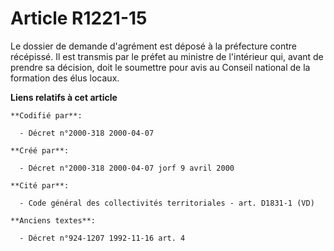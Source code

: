 # Article R1221-15

Le dossier de demande d'agrément est déposé à la préfecture contre récépissé. Il est transmis par le préfet au ministre de
l'intérieur qui, avant de prendre sa décision, doit le soumettre pour avis au Conseil national de la formation des élus
locaux.

**Liens relatifs à cet article**

	**Codifié par**:

	  - Décret n°2000-318 2000-04-07

	**Créé par**:

	  - Décret n°2000-318 2000-04-07 jorf 9 avril 2000

	**Cité par**:

	  - Code général des collectivités territoriales - art. D1831-1 (VD)

	**Anciens textes**:

	  - Décret n°924-1207 1992-11-16 art. 4
